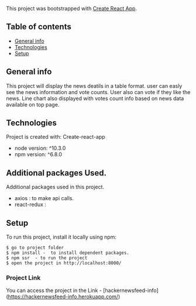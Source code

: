 This project was bootstrapped with [Create React App](https://github.com/facebook/create-react-app).
 
 ## Table of contents
* [General info](#general-info)
* [Technologies](#technologies)
* [Setup](#setup)

## General info
This project will display the news deatils in a table format. user can easly see the news information and vote counts.
User also can vote if they like the news.
Line chart also displayed with votes count info based on news data available on top page.
	
## Technologies
Project is created with: Create-react-app
* node version: ^10.3.0
* npm version: ^6.8.0 

## Additional packages Used. 
Additional packages used in this project.
* axios : to make api calls.
* react-redux : 

## Setup
To run this project, install it locally using npm:

```
$ go to project folder
$ npm install -  to install dependent packages.
$ npm ssr  - to run the project
$ open the project in http://localhost:8000/
```

### Project Link

You can access the project in the Link - [hackernewsfeed-info] (https://hackernewsfeed-info.herokuapp.com/)